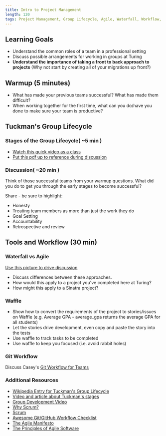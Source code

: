 ```yaml
---
title: Intro to Project Management
length: 120
tags: Project Management, Group Lifecycle, Agile, Waterfall, Workflow, Git, Teamwork, Groupwork
---
```


## Learning Goals

* Understand the common roles of a team in a professional setting
* Discuss possible arrangements for working in groups at Turing
* __Understand the importance of taking a front to back approach to projects__ (Why not start by creating all of your migrations up front?)

## Warmup (5 minutes)

* What has made your previous teams successful? What has made them difficult?
* When working together for the first time, what can you do/have you done to make sure your team is productive?

## Tuckman's Group Lifecycle

### Stages of the Group Lifecycle( ~5 min )

* [Watch this quick video as a class](https://www.youtube.com/watch?v=OhSI6oBQmQA&list=PLbu6naAjG_K93h0wjyn1b1EHQl1Q2pH_y)
* [Put this pdf up to reference during discussion](http://salvos.org.au/scribe/sites/2020/files/Resources/Transitions/HANDOUT_-_Tuckmans_Team_Development_Model.pdf)

### Discussion( ~20 min )

Think of those successful teams from your warmup questions. What did you do to get you through the early stages to become successful?

Share - be sure to highlight:

* Honesty
* Treating team members as more than just the work they do
* Goal Setting
* Accountability
* Retrospective and review

## Tools and Workflow (30 min)

### Waterfall vs Agile

[Use this picture to drive discussion](http://www.agilenutshell.com/assets/how-is-agile-different/continuous-activities.png)

* Discuss differences between these approaches.
* How would this apply to a project you've completed here at Turing?
* How might this apply to a Sinatra project?

### Waffle

* Show how to convert the requirements of the project to stories/issues on Waffle (e.g. Average GPA - average_gpa returns the average GPA for all students)
* Let the stories drive development, even copy and paste the story into the tests
* Use waffle to track tasks to be completed
* Use waffle to keep you focused (i.e. avoid rabbit holes)

### Git Workflow

Discuss Casey's [Git Workflow for Teams](https://gist.github.com/case-eee/22906249d7a2acead8a897813b7a9675)

### Additional Resources

* [Wikipedia Entry for Tuckman's Group Lifecycle](https://en.wikipedia.org/wiki/Tuckman%27s_stages_of_group_development)
* [Video and article about Tuckman's stages](https://www.mindtools.com/pages/article/newLDR_86.htm)
* [Group Development Video](https://www.youtube.com/watch?v=KRFWPCYsgfA)
* [Why Scrum?](https://www.scrumalliance.org/why-scrum)
* [Scrum](http://scrummethodology.com/)
* [Awesome Git/GitHub Workflow Checklist](https://gist.github.com/erinnachen/1f802734671d9db5c452)
* [The Agile Manifesto](http://www.agilemanifesto.org/)
* [The Principles of Agile Software](http://www.agilemanifesto.org/principles.html)
